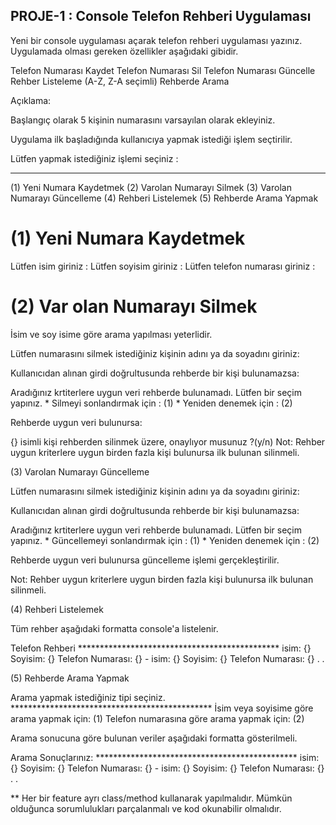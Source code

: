 ## PROJE-1 : Console Telefon Rehberi Uygulaması


Yeni bir console uygulaması açarak telefon rehberi uygulaması yazınız. Uygulamada olması gereken özellikler aşağıdaki gibidir.



Telefon Numarası Kaydet
Telefon Numarası Sil
Telefon Numarası Güncelle
Rehber Listeleme (A-Z, Z-A seçimli)
Rehberde Arama


Açıklama:



Başlangıç olarak 5 kişinin numarasını varsayılan olarak ekleyiniz.


Uygulama ilk başladığında kullanıcıya yapmak istediği işlem seçtirilir.


Lütfen yapmak istediğiniz işlemi seçiniz :
******************************************* 
(1) Yeni Numara Kaydetmek 
(2) Varolan Numarayı Silmek 
(3) Varolan Numarayı Güncelleme 
(4) Rehberi Listelemek 
(5) Rehberde Arama Yapmak


# (1) Yeni Numara Kaydetmek


Lütfen isim giriniz : 
Lütfen soyisim giriniz : 
Lütfen telefon numarası giriniz :

# (2) Var olan Numarayı Silmek


İsim ve soy isime göre arama yapılması yeterlidir.



Lütfen numarasını silmek istediğiniz kişinin adını ya da soyadını giriniz:


Kullanıcıdan alınan girdi doğrultusunda rehberde bir kişi bulunamazsa:



Aradığınız krtiterlere uygun veri rehberde bulunamadı. Lütfen bir seçim yapınız. * Silmeyi sonlandırmak için : (1) * Yeniden denemek için : (2)


Rehberde uygun veri bulunursa:



{} isimli kişi rehberden silinmek üzere, onaylıyor musunuz ?(y/n)
Not: Rehber uygun kriterlere uygun birden fazla kişi bulunursa ilk bulunan silinmeli.


(3) Varolan Numarayı Güncelleme


Lütfen numarasını silmek istediğiniz kişinin adını ya da soyadını giriniz:


Kullanıcıdan alınan girdi doğrultusunda rehberde bir kişi bulunamazsa:



Aradığınız krtiterlere uygun veri rehberde bulunamadı. Lütfen bir seçim yapınız. * Güncellemeyi sonlandırmak için : (1) * Yeniden denemek için : (2)


Rehberde uygun veri bulunursa güncelleme işlemi gerçekleştirilir.



Not: Rehber uygun kriterlere uygun birden fazla kişi bulunursa ilk bulunan silinmeli.


(4) Rehberi Listelemek


Tüm rehber aşağıdaki formatta console'a listelenir.



Telefon Rehberi ********************************************** isim: {} Soyisim: {} Telefon Numarası: {} - isim: {} Soyisim: {} Telefon Numarası: {} . .


(5) Rehberde Arama Yapmak


Arama yapmak istediğiniz tipi seçiniz. ********************************************** İsim veya soyisime göre arama yapmak için: (1) Telefon numarasına göre arama yapmak için: (2)


Arama sonucuna göre bulunan veriler aşağıdaki formatta gösterilmeli.



Arama Sonuçlarınız: ********************************************** isim: {} Soyisim: {} Telefon Numarası: {} - isim: {} Soyisim: {} Telefon Numarası: {} . .


** Her bir feature ayrı class/method kullanarak yapılmalıdır. Mümkün olduğunca sorumlulukları parçalanmalı ve kod okunabilir olmalıdır.